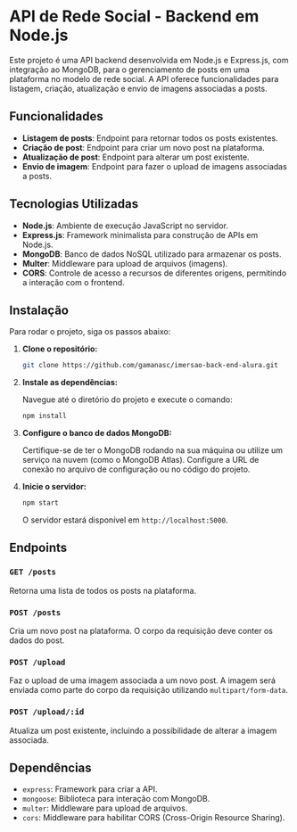 # API de Rede Social - Backend em Node.js

Este projeto é uma API backend desenvolvida em Node.js e Express.js, com integração ao MongoDB, para o gerenciamento de posts em uma plataforma no modelo de rede social. A API oferece funcionalidades para listagem, criação, atualização e envio de imagens associadas a posts.

## Funcionalidades

- **Listagem de posts**: Endpoint para retornar todos os posts existentes.
- **Criação de post**: Endpoint para criar um novo post na plataforma.
- **Atualização de post**: Endpoint para alterar um post existente.
- **Envio de imagem**: Endpoint para fazer o upload de imagens associadas a posts.

## Tecnologias Utilizadas

- **Node.js**: Ambiente de execução JavaScript no servidor.
- **Express.js**: Framework minimalista para construção de APIs em Node.js.
- **MongoDB**: Banco de dados NoSQL utilizado para armazenar os posts.
- **Multer**: Middleware para upload de arquivos (imagens).
- **CORS**: Controle de acesso a recursos de diferentes origens, permitindo a interação com o frontend.

## Instalação

Para rodar o projeto, siga os passos abaixo:

1. **Clone o repositório:**

    ```bash
    git clone https://github.com/gamanasc/imersao-back-end-alura.git
    ```

2. **Instale as dependências:**

    Navegue até o diretório do projeto e execute o comando:

    ```bash
    npm install
    ```

3. **Configure o banco de dados MongoDB:**

    Certifique-se de ter o MongoDB rodando na sua máquina ou utilize um serviço na nuvem (como o MongoDB Atlas). Configure a URL de conexão no arquivo de configuração ou no código do projeto.

4. **Inicie o servidor:**

    ```bash
    npm start
    ```

    O servidor estará disponível em `http://localhost:5000`.

## Endpoints

### `GET /posts`
Retorna uma lista de todos os posts na plataforma.

### `POST /posts`
Cria um novo post na plataforma. O corpo da requisição deve conter os dados do post.

### `POST /upload`
Faz o upload de uma imagem associada a um novo post. A imagem será enviada como parte do corpo da requisição utilizando ``multipart/form-data``.

### `POST /upload/:id`
Atualiza um post existente, incluindo a possibilidade de alterar a imagem associada.

## Dependências

- `express`: Framework para criar a API.
- `mongoose`: Biblioteca para interação com MongoDB.
- `multer`: Middleware para upload de arquivos.
- `cors`: Middleware para habilitar CORS (Cross-Origin Resource Sharing).
